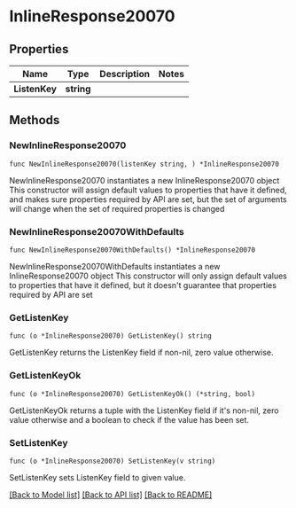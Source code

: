 # InlineResponse20070

## Properties

Name | Type | Description | Notes
------------ | ------------- | ------------- | -------------
**ListenKey** | **string** |  | 

## Methods

### NewInlineResponse20070

`func NewInlineResponse20070(listenKey string, ) *InlineResponse20070`

NewInlineResponse20070 instantiates a new InlineResponse20070 object
This constructor will assign default values to properties that have it defined,
and makes sure properties required by API are set, but the set of arguments
will change when the set of required properties is changed

### NewInlineResponse20070WithDefaults

`func NewInlineResponse20070WithDefaults() *InlineResponse20070`

NewInlineResponse20070WithDefaults instantiates a new InlineResponse20070 object
This constructor will only assign default values to properties that have it defined,
but it doesn't guarantee that properties required by API are set

### GetListenKey

`func (o *InlineResponse20070) GetListenKey() string`

GetListenKey returns the ListenKey field if non-nil, zero value otherwise.

### GetListenKeyOk

`func (o *InlineResponse20070) GetListenKeyOk() (*string, bool)`

GetListenKeyOk returns a tuple with the ListenKey field if it's non-nil, zero value otherwise
and a boolean to check if the value has been set.

### SetListenKey

`func (o *InlineResponse20070) SetListenKey(v string)`

SetListenKey sets ListenKey field to given value.



[[Back to Model list]](../README.md#documentation-for-models) [[Back to API list]](../README.md#documentation-for-api-endpoints) [[Back to README]](../README.md)


